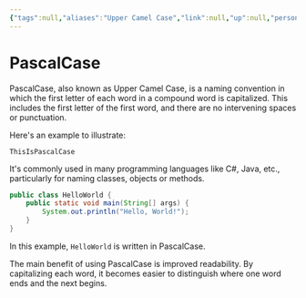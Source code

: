 ```yaml
---
{"tags":null,"aliases":"Upper Camel Case","link":null,"up":null,"persona":null,"index":null,"related":null,"date_created":"2024-03-17","date_modified":"2024-03-17","dg-publish":true,"permalink":"/encounters/pascal-case/","dgPassFrontmatter":true,"noteIcon":"1","created":"2024-03-17T14:28:29.232+09:00","updated":"2024-03-17T14:29:06.690+09:00"}
---
```


# PascalCase

PascalCase, also known as Upper Camel Case, is a naming convention in which the first letter of each word in a compound word is capitalized. This includes the first letter of the first word, and there are no intervening spaces or punctuation.

Here's an example to illustrate:

`ThisIsPascalCase`

It's commonly used in many programming languages like C#, Java, etc., particularly for naming classes, objects or methods.

```java
public class HelloWorld {
    public static void main(String[] args) {
        System.out.println("Hello, World!"); 
    }
}
```
In this example, `HelloWorld` is written in PascalCase.

The main benefit of using PascalCase is improved readability. By capitalizing each word, it becomes easier to distinguish where one word ends and the next begins.